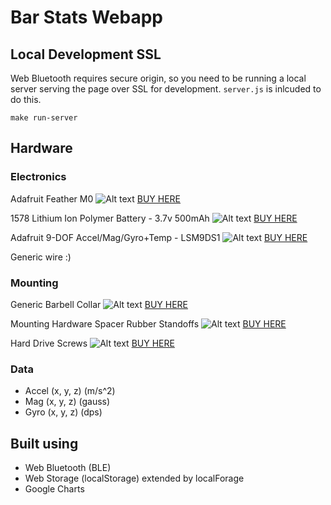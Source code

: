 # Bar Stats Webapp

## Local Development SSL
Web Bluetooth requires secure origin, so you need to be
running a local server serving the page over SSL for 
development. `server.js` is inlcuded to do this. 

`make run-server`

## Hardware

### Electronics
Adafruit Feather M0
![Alt text](https://images-na.ssl-images-amazon.com/images/I/71pdmuGB1lL._SL1200_.jpg)
[BUY HERE](https://www.amazon.com/Bluetooth-802-15-1-Development-Adafruit-Bluefruit/dp/B01E1RESIM/ref=sr_1_1_sspa?s=electronics&ie=UTF8&qid=1550664175&sr=1-1-spons&keywords=Adafruit+Feather+M0+bluetooth&psc=1)

1578 Lithium Ion Polymer Battery - 3.7v 500mAh 
![Alt text](https://images-na.ssl-images-amazon.com/images/I/41Sx-MRiXaL.jpg)
[BUY HERE](https://www.amazon.com/ADAFRUIT-INDUSTRIES-1578-Lithium-Polymer/dp/B00L0W61VO/ref=sr_1_6?s=electronics&ie=UTF8&qid=1550664511&sr=1-6&keywords=Adafruit+battery)

Adafruit 9-DOF Accel/Mag/Gyro+Temp - LSM9DS1
![Alt text](https://images-na.ssl-images-amazon.com/images/I/61M%2BSYLOIjL.jpg)
[BUY HERE](https://www.amazon.com/Adafruit-9-DOF-Accel-Breakout-Board/dp/B06XH5Y6DC/ref=sr_1_3?s=electronics&ie=UTF8&qid=1550664665&sr=1-3&keywords=adafruit+9dof)

Generic wire :)

### Mounting
Generic Barbell Collar 
![Alt text](https://images-na.ssl-images-amazon.com/images/I/61FC2WZ4BIL._SL1500_.jpg)
[BUY HERE](https://www.amazon.com/Clout-Fitness-Release-Locking-Training/dp/B07J6PMXGM/ref=asc_df_B07J6PMXGM/?tag=hyprod-20&linkCode=df0&hvadid=309806240144&hvpos=1o1&hvnetw=g&hvrand=12928086070966510408&hvpone=&hvptwo=&hvqmt=&hvdev=c&hvdvcmdl=&hvlocint=&hvlocphy=9015334&hvtargid=pla-638893583461&psc=1)

Mounting Hardware Spacer Rubber Standoffs 
![Alt text](https://images-na.ssl-images-amazon.com/images/I/511MHOtF7OL._SL1000_.jpg)
[BUY HERE](https://www.amazon.com/NIDICI-Anti-Vibration-Mounting-Standoffs-Controller/dp/B071WBZC9K/ref=sr_1_9?s=electronics&ie=UTF8&qid=1550665977&sr=1-9&keywords=small+standoffs)

Hard Drive Screws 
![Alt text](https://images-na.ssl-images-amazon.com/images/I/41h7bvHo7cL._SL1024_.jpg)
[BUY HERE](https://www.amazon.com/Laptop-Drive-Screws-M3x3MM-PM3X3-0/dp/B00B1UVKSY/ref=sr_1_7?s=electronics&ie=UTF8&qid=1550666453&sr=1-7&keywords=m3+Screw+12)

### Data
- Accel (x, y, z) (m/s^2) 
- Mag (x, y, z) (gauss) 
- Gyro (x, y, z) (dps)

## Built using
- Web Bluetooth (BLE) 
- Web Storage (localStorage) extended by localForage
- Google Charts 

